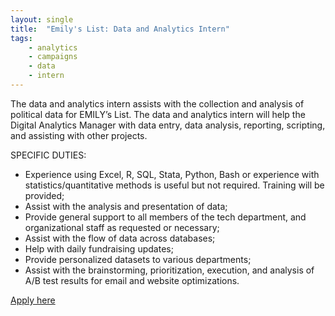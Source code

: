 ```yaml
---
layout: single
title:  "Emily's List: Data and Analytics Intern"
tags: 
    - analytics
    - campaigns
    - data
    - intern
---
```


The data and analytics intern assists with the collection and analysis of political data for EMILY’s List. The data and analytics intern will help the Digital Analytics Manager with data entry, data analysis, reporting, scripting, and assisting with other projects.

SPECIFIC DUTIES:

* Experience using Excel, R, SQL, Stata, Python, Bash or experience with statistics/quantitative methods is useful but not required. Training will be provided;
* Assist with the analysis and presentation of data;
* Provide general support to all members of the tech department, and organizational staff as requested or necessary;
* Assist with the flow of data across databases;
* Help with daily fundraising updates;
* Provide personalized datasets to various departments;
* Assist with the brainstorming, prioritization, execution, and analysis of A/B test results for email and website optimizations.

[Apply here](https://secure.emilyslist.org/page/s/internship-application)
